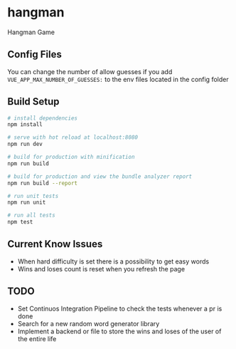# hangman

  Hangman Game

## Config Files

  You can change the number of allow guesses if you add `VUE_APP_MAX_NUMBER_OF_GUESSES:` to the env files located in the config folder

## Build Setup

``` bash
# install dependencies
npm install

# serve with hot reload at localhost:8080
npm run dev

# build for production with minification
npm run build

# build for production and view the bundle analyzer report
npm run build --report

# run unit tests
npm run unit

# run all tests
npm test
```

## Current Know Issues

 - When hard difficulty is set there is a possibility to get easy words
 - Wins and loses count is reset when you refresh the page


## TODO

 - Set Continuos Integration Pipeline to check the tests whenever a pr is done
 - Search for a new random word generator library
 - Implement a backend or file to store the wins and loses of the user of the entire life

